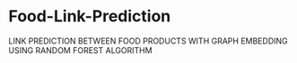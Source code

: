 # Food-Link-Prediction
LINK PREDICTION BETWEEN FOOD PRODUCTS WITH GRAPH EMBEDDING USING RANDOM FOREST ALGORITHM
